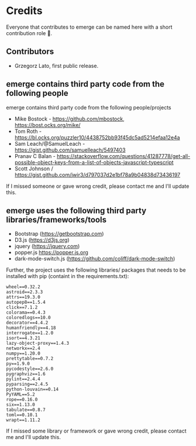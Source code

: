 Credits
=======

Everyone that contributes to emerge can be named here with a short contribution role 🥂.

## Contributors

- Grzegorz Lato, first public release.


## emerge contains third party code from the following people 

emerge contains third party code from the following people/projects

- Mike Bostock - https://github.com/mbostock, https://bost.ocks.org/mike/
- Tom Roth - https://bl.ocks.org/puzzler10/4438752bb93f45dc5ad5214efaa12e4a
- Sam Leach/@SamuelLeach - https://gist.github.com/samuelleach/5497403
- Pranav C Balan - https://stackoverflow.com/questions/41287778/get-all-possible-object-keys-from-a-list-of-objects-javascript-typescript
- Scott Johnson / https://gist.github.com/jwir3/d797037d2e1bf78a9b04838d73436197

If I missed someone or gave wrong credit, please contact me and I'll update this.


## emerge uses the following third party libraries/frameworks/tools

- Bootstrap (https://getbootstrap.com)
- D3.js (https://d3js.org)
- jquery (https://jquery.com)
- popper.js https://popper.js.org
- dark-mode-switch.js (https://github.com/coliff/dark-mode-switch)

Further, the project uses the following libraries/ packages that needs to be installed with pip (containt in the requirements.txt):

```
wheel==0.32.2
astroid==2.3.3
attrs==19.3.0
autopep8==1.5.4
click==7.1.2
colorama==0.4.3
coloredlogs==10.0
decorator==4.4.2
humanfriendly==4.18
interrogate==1.2.0
isort==4.3.21
lazy-object-proxy==1.4.3
networkx==2.4
numpy==1.20.0
prettytable==0.7.2
py==1.9.0
pycodestyle==2.6.0
pygraphviz==1.6
pylint==2.4.4
pyparsing==2.4.5
python-louvain==0.14
PyYAML==5.2
rope==0.16.0
six==1.13.0
tabulate==0.8.7
toml==0.10.1
wrapt==1.11.2
```

If I missed some library or framework or gave wrong credit, please contact me and I'll update this.
